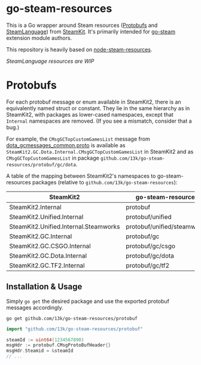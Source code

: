 # go-steam-resources

This is a Go wrapper around Steam resources ([Protobufs](https://github.com/SteamRE/SteamKit/tree/master/Resources/Protobufs) and [SteamLanguage](https://github.com/SteamRE/SteamKit/tree/master/Resources/SteamLanguage)) from [SteamKit](https://github.com/SteamRE/SteamKit). It's primarily intended for [go-steam](https://github.com/13k/go-steam) extension module authors.

This repository is heavily based on [node-steam-resources](https://github.com/seishun/node-steam-resources).

*SteamLanguage resources are WIP*

# Protobufs

For each protobuf message or enum available in SteamKit2, there is an equivalently named struct or constant. They lie in the same hierarchy as in SteamKit2, with packages as lower-cased namespaces, except that `Internal` namespaces are removed. (If you see a mismatch, consider that a bug.)

For example, the `CMsgGCTopCustomGamesList` message from [dota_gcmessages_common.proto](https://github.com/SteamRE/SteamKit/blob/master/Resources/Protobufs/dota/dota_gcmessages_common.proto) is available as `SteamKit2.GC.Dota.Internal.CMsgGCTopCustomGamesList` in SteamKit2 and as `CMsgGCTopCustomGamesList` in package `github.com/13k/go-steam-resources/protobuf/gc/dota`.

A table of the mapping between SteamKit2's namespaces to go-steam-resources packages (relative to `github.com/13k/go-steam-resources`):

SteamKit2 | go-steam-resources
--------- | --------------------------------------------------------------------
SteamKit2.Internal | protobuf
SteamKit2.Unified.Internal | protobuf/unified
SteamKit2.Unified.Internal.Steamworks | protobuf/unified/steamworks
SteamKit2.GC.Internal | protobuf/gc
SteamKit2.GC.CSGO.Internal | protobuf/gc/csgo
SteamKit2.GC.Dota.Internal | protobuf/gc/dota
SteamKit2.GC.TF2.Internal | protobuf/gc/tf2

## Installation & Usage

Simply `go get` the desired package and use the exported protobuf messages accordingly.

`go get github.com/13k/go-steam-resources/protobuf`

```go
import "github.com/13k/go-steam-resources/protobuf"

steamId := uint64(1234567890)
msgHdr := protobuf.CMsgProtoBufHeader{}
msgHdr.Steamid = &steamId
// ...
```
